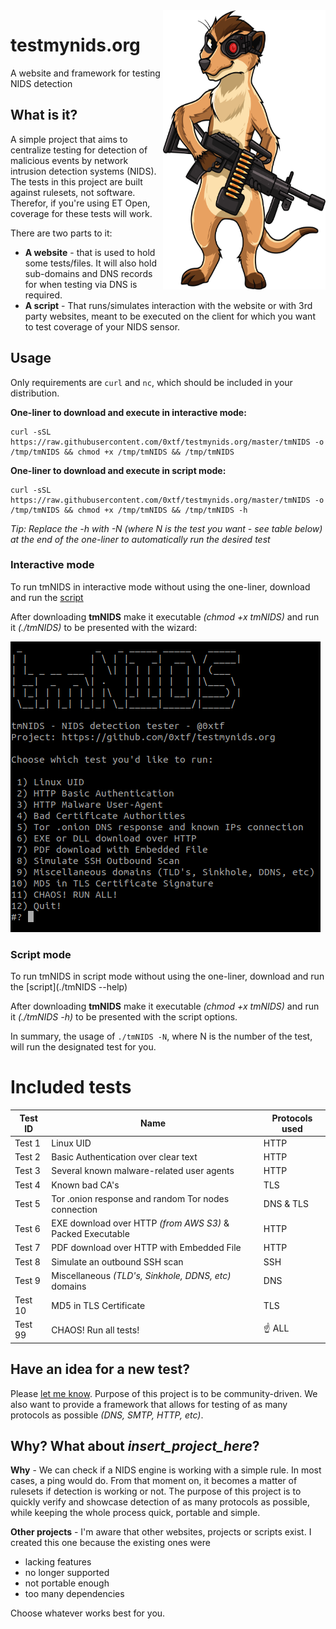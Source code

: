 <img align="right" width="260" height="447" src="./assets/imgs/tmnids-mascot-small.png">

# testmynids.org
A website and framework for testing NIDS detection

## What is it?

A simple project that aims to centralize testing for detection of malicious events by network intrusion detection systems (NIDS). The tests in this project are built against rulesets, not software. Therefor, if you're using ET Open, coverage for these tests will work.

There are two parts to it:

* **A website** - that is used to hold some tests/files. It will also hold sub-domains and DNS records for when testing via DNS is required.
* **A script** - That runs/simulates interaction with the website or with 3rd party websites, meant to be executed on the client for which you want to test coverage of your NIDS sensor.

## Usage

Only requirements are `curl` and `nc`, which should be included in your distribution.

**One-liner to download and execute in interactive mode:** 
```
curl -sSL https://raw.githubusercontent.com/0xtf/testmynids.org/master/tmNIDS -o /tmp/tmNIDS && chmod +x /tmp/tmNIDS && /tmp/tmNIDS
```

**One-liner to download and execute in script mode:** 
```
curl -sSL https://raw.githubusercontent.com/0xtf/testmynids.org/master/tmNIDS -o /tmp/tmNIDS && chmod +x /tmp/tmNIDS && /tmp/tmNIDS -h
```
*Tip: Replace the -h with -N (where N is the test you want - see table below) at the end of the one-liner to automatically run the desired test*

### Interactive mode

To run tmNIDS in interactive mode without using the one-liner, download and run the [script](./tmNIDS)

After downloading **tmNIDS** make it executable *(chmod +x tmNIDS)* and run it *(./tmNIDS)* to be presented with the wizard:

![image](./assets/imgs/screenshot.png)

### Script mode

To run tmNIDS in script mode without using the one-liner, download and run the [script](./tmNIDS --help) 

After downloading **tmNIDS** make it executable *(chmod +x tmNIDS)* and run it *(./tmNIDS -h)* to be presented with the script options.

In summary, the usage of `./tmNIDS -N`, where N is the number of the test, will run the designated test for you.

# Included tests

| Test ID | Name                                                              |  Protocols used
|---------|-------------------------------------------------------------------|----------------|
| Test 1  | Linux UID                                                         | HTTP           |
| Test 2  | Basic Authentication over clear text                               | HTTP           |
| Test 3  | Several known malware-related user agents                          | HTTP           |
| Test 4  | Known bad CA's                                                     | TLS            |
| Test 5  | Tor .onion response and random Tor nodes connection                | DNS & TLS      |
| Test 6  | EXE download over HTTP *(from AWS S3)* & Packed Executable         | HTTP           |
| Test 7  | PDF download over HTTP with Embedded File                          | HTTP           |
| Test 8  | Simulate an outbound SSH scan                                      | SSH            |
| Test 9  | Miscellaneous *(TLD's, Sinkhole, DDNS, etc)* domains               | DNS            |
| Test 10 | MD5 in TLS Certificate                                            | TLS            |
| Test 99 | CHAOS! Run all tests!                                             | ☝️ ALL          |

## Have an idea for a new test?

Please [let me know](https://twitter.com/0xtf). Purpose of this project is to be community-driven. We also want to provide a framework that allows for testing of as many protocols as possible *(DNS, SMTP, HTTP, etc)*.

## Why? What about _insert_project\_here_?

**Why** - We can check if a NIDS engine is working with a simple rule. In most cases, a ping would do. From that moment on, it becomes a matter of rulesets if detection is working or not. The purpose of this project is to quickly verify and showcase detection of as many protocols as possible, while keeping the whole process quick, portable and simple.

**Other projects** - I'm aware that other websites, projects or scripts exist. I created this one because the existing ones were

* lacking features
* no longer supported 
* not portable enough
* too many dependencies

Choose whatever works best for you.
